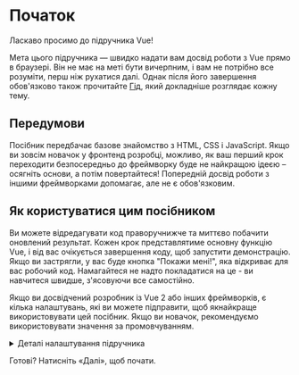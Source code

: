 # Початок

Ласкаво просимо до підручника Vue!

Мета цього підручника — швидко надати вам досвід роботи з Vue прямо в браузері. Він не має на меті бути вичерпним, і вам не потрібно все розуміти, перш ніж рухатися далі. Однак після його завершення обов'язково також прочитайте <a target="_blank" href="/guide/introduction.html">Гід</a>, який докладніше розглядає кожну тему.

## Передумови

Посібник передбачає базове знайомство з HTML, CSS і JavaScript. Якщо ви зовсім новачок у фронтенд розробці, можливо, як ваш перший крок переходити безпосередньо до фреймворку буде не найкращою ідеєю – осягніть основи, а потім повертайтеся! Попередній досвід роботи з іншими фреймворками допомагає, але не є обов'язковим.

## Як користуватися цим посібником

Ви можете відредагувати код <span class="wide">праворуч</span><span class="narrow">нижче</span> та миттєво побачити оновлений результат. Кожен крок представлятиме основну функцію Vue, і від вас очікується завершення коду, щоб запустити демонстрацію. Якщо ви застрягли, у вас буде кнопка "Покажи мені!", яка відкриває для вас робочий код. Намагайтеся не надто покладатися на це - ви навчитеся швидше, з'ясовуючи все самостійно.

Якщо ви досвідчений розробник із Vue 2 або інших фреймворків, є кілька налаштувань, які ви можете підправити, щоб якнайкраще використовувати цей посібник. Якщо ви новачок, рекомендуємо використовувати значення за промовчуванням.

<details>
<summary>Деталі налаштування підручника</summary>

- Vue пропонує два стилі API: опційний API та композиційний API. Цей підручник призначений для обох – ви можете вибрати бажаний стиль за допомогою перемикачів параметрів API у верхній частині. <a target="_blank" href="/guide/introduction.html#api-styles">Докладніше про стилі API</a>.

- Ви також можете перемикатися між режимом SFC або HTML. У першому буде показано приклади коду у форматі <a target="_blank" href="/guide/introduction.html#single-file-components">однофайлових компонентів </a> (SFC), який використовують більшість розробників із етапом збірки Vue. HTML-режим показує використання без етапу збірки.

</details>

Готові? Натисніть «Далі», щоб почати.
